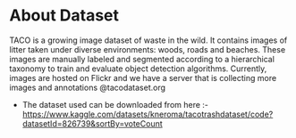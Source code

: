 # About Dataset
TACO is a growing image dataset of waste in the wild. It contains images of litter taken under diverse environments: woods, roads and beaches. These images are manually labeled and segmented according to a hierarchical taxonomy to train and evaluate object detection algorithms. Currently, images are hosted on Flickr and we have a server that is collecting more images and annotations @tacodataset.org

* The dataset used can be downloaded from here :- https://www.kaggle.com/datasets/kneroma/tacotrashdataset/code?datasetId=826739&sortBy=voteCount
